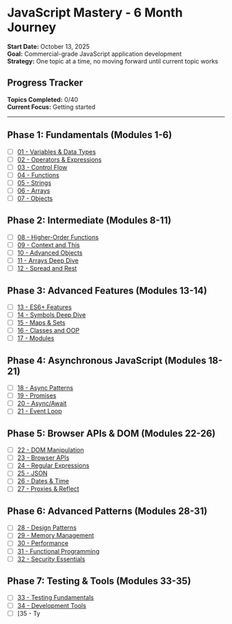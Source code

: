 # JavaScript Mastery - 6 Month Journey

**Start Date:** October 13, 2025  
**Goal:** Commercial-grade JavaScript application development  
**Strategy:** One topic at a time, no moving forward until current topic works  

## Progress Tracker

**Topics Completed:** 0/40  
**Current Focus:** Getting started  

---

## Phase 1: Fundamentals (Modules 1-6)

- [ ] [01 - Variables & Data Types](./phase-1-fundamentals/01-variables-data-types/)
- [ ] [02 - Operators & Expressions](./phase-1-fundamentals/02-operators-expressions/)
- [ ] [03 - Control Flow](./phase-1-fundamentals/03-control-flow/)
- [ ] [04 - Functions](./phase-1-fundamentals/04-functions/)
- [ ] [05 - Strings](./phase-1-fundamentals/05-strings/)
- [ ] [06 - Arrays](./phase-1-fundamentals/06-arrays/)
- [ ] [07 - Objects](./phase-1-fundamentals/07-objects/)

## Phase 2: Intermediate (Modules 8-11)

- [ ] [08 - Higher-Order Functions](./phase-2-intermediate/08-higher-order-functions/)
- [ ] [09 - Context and This](./phase-2-intermediate/09-context-and-this/)
- [ ] [10 - Advanced Objects](./phase-2-intermediate/10-advanced-objects/)
- [ ] [11 - Arrays Deep Dive](./phase-2-intermediate/11-arrays-deep-dive/)
- [ ] [12 - Spread and Rest](./phase-2-intermediate/12-spread-rest/)

## Phase 3: Advanced Features (Modules 13-14)

- [ ] [13 - ES6+ Features](./phase-3-advanced/13-es6-features/)
- [ ] [14 - Symbols Deep Dive](./phase-3-advanced/14-symbols/)
- [ ] [15 - Maps & Sets](./phase-3-advanced/15-maps-sets/)
- [ ] [16 - Classes and OOP](./phase-3-advanced/16-classes-oop/)
- [ ] [17 - Modules](./phase-3-advanced/17-modules/)

## Phase 4: Asynchronous JavaScript (Modules 18-21)

- [ ] [18 - Async Patterns](./phase-4-async/18-async-patterns/)
- [ ] [19 - Promises](./phase-4-async/19-promises/)
- [ ] [20 - Async/Await](./phase-4-async/20-async-await/)
- [ ] [21 - Event Loop](./phase-4-async/21-event-loop/)

## Phase 5: Browser APIs & DOM (Modules 22-26)

- [ ] [22 - DOM Manipulation](./phase-5-dom-apis/22-dom-manipulation/)
- [ ] [23 - Browser APIs](./phase-5-dom-apis/23-browser-apis/)
- [ ] [24 - Regular Expressions](./phase-5-dom-apis/24-regex/)
- [ ] [25 - JSON](./phase-5-dom-apis/25-json/)
- [ ] [26 - Dates & Time](./phase-5-dom-apis/26-dates-time/)
- [ ] [27 - Proxies & Reflect](./phase-5-dom-apis/27-proxies-reflect/)

## Phase 6: Advanced Patterns (Modules 28-31)

- [ ] [28 - Design Patterns](./phase-5-dom-apis/28-design-patterns/)
- [ ] [29 - Memory Management](./phase-5-dom-apis/29-memory-management/)
- [ ] [30 - Performance](./phase-5-dom-apis/30-performance/)
- [ ] [31 - Functional Programming](./phase-5-dom-apis/31-functional-programming/)
- [ ] [32 - Security Essentials](./phase-5-dom-apis/32-security/)

## Phase 7: Testing & Tools (Modules 33-35)

- [ ] [33 - Testing Fundamentals](./phase-5-dom-apis/33-testing/)
- [ ] [34 - Development Tools](./phase-5-dom-apis/34-dev-tools/)
- [ ] [35 - Ty
